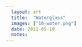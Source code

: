 ```yaml
---
  layout: art
  title:  "Waterglass"
  images: ["10-water.png"]
  date: 2011-05-10
  notes:
---
```


